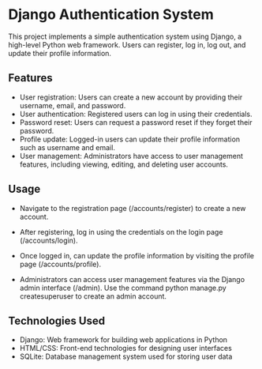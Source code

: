 # Django Authentication System
This project implements a simple authentication system using Django, a high-level Python web framework. Users can register, log in, log out, and update their profile information.

## Features
- User registration: Users can create a new account by providing their username, email, and password.
- User authentication: Registered users can log in using their credentials.
- Password reset: Users can request a password reset if they forget their password.
- Profile update: Logged-in users can update their profile information such as username and email.
- User management: Administrators have access to user management features, including viewing, editing, and deleting user accounts.

## Usage
- Navigate to the registration page (/accounts/register) to create a new account.
- After registering, log in using the credentials on the login page (/accounts/login).

- Once logged in, can update the profile information by visiting the profile page (/accounts/profile).
- Administrators can access user management features via the Django admin interface (/admin). Use the command python manage.py createsuperuser to create an admin account.

## Technologies Used
- Django: Web framework for building web applications in Python
- HTML/CSS: Front-end technologies for designing user interfaces
- SQLite: Database management system used for storing user data